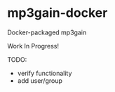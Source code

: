 # mp3gain-docker
Docker-packaged mp3gain

Work In Progress!  

TODO:
- verify functionality
- add user/group
